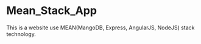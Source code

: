 # Mean_Stack_App
This is a website use MEAN(MangoDB, Express, AngularJS, NodeJS) stack technology. 
